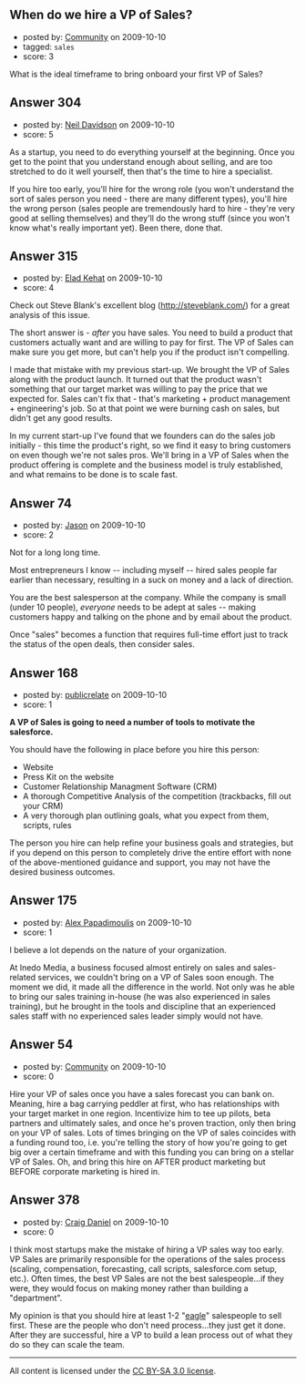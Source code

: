 ## When do we hire a VP of Sales?

- posted by: [Community](https://stackexchange.com/users/-1/-1-community) on 2009-10-10
- tagged: `sales`
- score: 3

What is the ideal timeframe to bring onboard your first VP of Sales?


## Answer 304

- posted by: [Neil Davidson](https://stackexchange.com/users/-1/210-neil-davidson) on 2009-10-10
- score: 5

As a startup, you need to do everything yourself at the beginning. Once you get to the point that you understand enough about selling, and are too stretched to do it well yourself, then that's the time to hire a specialist.

If you hire too early, you'll hire for the wrong role (you won't understand the sort of sales person you need - there are many different types), you'll hire the wrong person (sales people are tremendously hard to hire - they're very good at selling themselves) and they'll do the wrong stuff (since you won't know what's really important yet). Been there, done that.




## Answer 315

- posted by: [Elad Kehat](https://stackexchange.com/users/-1/189-elad-kehat) on 2009-10-10
- score: 4

Check out Steve Blank's excellent blog (http://steveblank.com/) for a great analysis of this issue.

The short answer is - *after* you have sales. You need to build a product that customers actually want and are willing to pay for first. The VP of Sales can make sure you get more, but can't help you if the product isn't compelling.

I made that mistake with my previous start-up. We brought the VP of Sales along with the product launch. It turned out that the product wasn't something that our target market was willing to pay the price that we expected for. Sales can't fix that - that's marketing + product management + engineering's job. So at that point we were burning cash on sales, but didn't get any good results.

In my current start-up I've found that we founders can do the sales job initially - this time the product's right, so we find it easy to bring customers on even though we're not sales pros. We'll bring in a VP of Sales when the product offering is complete and the business model is truly established, and what remains to be done is to scale fast.


## Answer 74

- posted by: [Jason](https://stackexchange.com/users/-1/2-jason) on 2009-10-10
- score: 2

Not for a long long time.

Most entrepreneurs I know -- including myself -- hired sales people far earlier than necessary, resulting in a suck on money and a lack of direction.

You are the best salesperson at the company.  While the company is small (under 10 people), *everyone* needs to be adept at sales -- making customers happy and talking on the phone and by email about the product.

Once "sales" becomes a function that requires full-time effort just to track the status of the open deals, then consider sales.


## Answer 168

- posted by: [publicrelate](https://stackexchange.com/users/-1/127-publicrelate) on 2009-10-10
- score: 1

**A VP of Sales is going to need a number of tools to motivate the salesforce.**

You should have the following in place before you hire this person:

 - Website
 - Press Kit on the website
 - Customer Relationship Managment Software (CRM)
 - A thorough Competitive Analysis of the competition (trackbacks, fill out your CRM)
 - A very thorough plan outlining goals, what you expect from them, scripts, rules

The person you hire can help refine your business goals and strategies, but if you depend on this person to completely drive the entire effort with none of the above-mentioned guidance and support, you may not have the desired business outcomes.

 


## Answer 175

- posted by: [Alex Papadimoulis](https://stackexchange.com/users/-1/123-alex-papadimoulis) on 2009-10-10
- score: 1

I believe a lot depends on the nature of your organization.

At Inedo Media, a business focused almost entirely on sales and sales-related services, we couldn't bring on a VP of Sales soon enough. The moment we did, it made all the difference in the world. Not only was he able to bring our sales training in-house (he was also experienced in sales training), but he brought in the tools and discipline that an experienced sales staff with no experienced sales leader simply would not have.



## Answer 54

- posted by: [Community](https://stackexchange.com/users/-1/-1-community) on 2009-10-10
- score: 0

Hire your VP of sales once you have a sales forecast you can bank on. Meaning, hire a bag carrying peddler at first, who has relationships with your target market in one region. Incentivize him to tee up pilots, beta partners and ultimately sales, and once he's proven traction, only then bring on your VP of sales. Lots of times bringing on the VP of sales coincides with a funding round too, i.e. you're telling the story of how you're going to get big over a certain timeframe and with this funding you can bring on a stellar VP of Sales. Oh, and bring this hire on AFTER product marketing but BEFORE corporate marketing is hired in. 


## Answer 378

- posted by: [Craig Daniel](https://stackexchange.com/users/-1/43-craig-daniel) on 2009-10-10
- score: 0

<p>I think most startups make the mistake of hiring a VP sales way too early.  VP Sales are primarily responsible for the operations of the sales process (scaling, compensation, forecasting, call scripts, salesforce.com setup, etc.).  Often times, the best VP Sales are not the best salespeople...if they were, they would focus on making money rather than building a "department".  </p>

<p>My opinion is that you should hire at least 1-2 "<a href="http://www.ciswired.com/index.html?P=TopSalesTalentArticle" rel="nofollow">eagle</a>" salespeople to sell first.  These are the people who don't need process...they just get it done.  After they are successful, hire a VP to build a lean process out of what they do so they can scale the team.</p>




---

All content is licensed under the [CC BY-SA 3.0 license](https://creativecommons.org/licenses/by-sa/3.0/).
